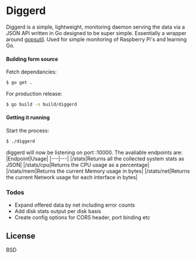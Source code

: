 # Diggerd

Diggerd is a simple, lightweight, monitoring daemon serving the data via a JSON API written in Go designed to be super simple. Essentially a wrapper around [gopsutil](https://github.com/shirou/gopsutil). Used for simple monitoring of Raspberry Pi's and learning Go.

#### Building form source
Fetch dependancies:
```sh
$ go get .
```
For production release:
```sh
$ go build -o build/diggerd
```

#### Getting it running
Start the process:
```sh
$ ./diggerd
```
diggerd will now be listening on port :10000. The avaliable endpoints are:
|Endpoint|Usage|
|---|---|
|/stats|Returns all the collected system stats as JSON|
|/stats/cpu|Returns the CPU usage as a percentage|
|/stats/mem|Returns the current Memory usage in bytes|
|/stats/net|Returns the current Network usage for each interface in bytes|


### Todos

 - Expand offered data by net including error counts
 - Add disk stats output per disk basis
 - Create config options for CORS header, port binding etc

License
----

BSD
